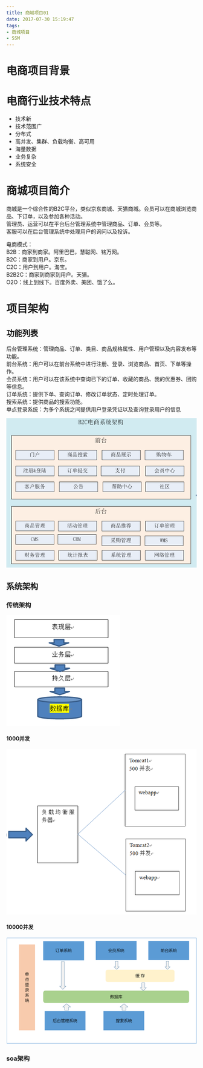 ```yaml
---
title: 商城项目01
date: 2017-07-30 15:19:47
tags:
- 商城项目
- SSM
---
```


# 电商项目背景

# 电商行业技术特点


- 	技术新
- 	技术范围广
- 	分布式
- 	高并发、集群、负载均衡、高可用
- 	海量数据
- 	业务复杂
- 	系统安全

# 商城项目简介
商城是一个综合性的B2C平台，类似京东商城、天猫商城。会员可以在商城浏览商品、下订单，以及参加各种活动。  
管理员、运营可以在平台后台管理系统中管理商品、订单、会员等。  
客服可以在后台管理系统中处理用户的询问以及投诉。  

电商模式：  
B2B：商家到商家。阿里巴巴，慧聪网、铭万网。  
B2C：商家到用户。京东。  
C2C：用户到用户。淘宝。  
B2B2C：商家到商家到用户。天猫。  
O2O：线上到线下。百度外卖、美团、饿了么。  

# 项目架构
## 功能列表
后台管理系统：管理商品、订单、类目、商品规格属性、用户管理以及内容发布等功能。  
前台系统：用户可以在前台系统中进行注册、登录、浏览商品、首页、下单等操作。  
会员系统：用户可以在该系统中查询已下的订单、收藏的商品、我的优惠券、团购等信息。  
订单系统：提供下单、查询订单、修改订单状态、定时处理订单。  
搜索系统：提供商品的搜索功能。  
单点登录系统：为多个系统之间提供用户登录凭证以及查询登录用户的信息  

![架构](商城项目01/功能列表.png)

## 系统架构
### 传统架构
![架构](商城项目01/传统架构.png)

#### 1000并发
![架构](商城项目01/1000并发.png)
#### 10000并发
![架构](商城项目01/10000并发.png)
### soa架构


